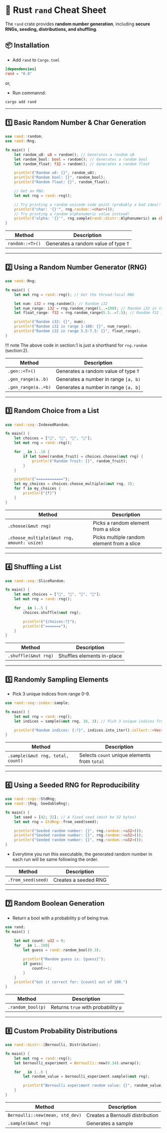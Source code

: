 # **📌 Rust `rand` Cheat Sheet**  

The `rand` crate provides **random number generation**, including **secure RNGs, seeding, distributions, and shuffling**.

## **📦 Installation**

- Add `rand` to `Cargo.toml`

```toml
[dependencies]
rand = "0.8"
```

or,

- Run commannd:

```bash
cargo add rand
```

---

## **1️⃣ Basic Random Number & Char Generation**

```rust
use rand::random;
use rand::Rng;

fn main() {
    let random_u8: u8 = random(); // Generates a random u8
    let random_bool: bool = random(); // Generates a random bool
    let random_float: f32 = random(); // Generates a random float

    println!("Random u8: {}", random_u8);
    println!("Random bool: {}", random_bool);
    println!("Random float: {}", random_float);

    // Get an RNG:
    let mut rng = rand::rng();

    // Try printing a random unicode code point (probably a bad idea)!
    println!("char: '{}'", rng.random::<char>());
    // Try printing a random alphanumeric value instead!
    println!("alpha: '{}'", rng.sample(rand::distr::Alphanumeric) as char);
}
```

| Method | Description |
|--------|------------|
| `random::<T>()` | Generates a random value of type `T` |

---

## **2️⃣ Using a Random Number Generator (RNG)**

```rust
use rand::Rng;

fn main() {
    let mut rng = rand::rng(); // Get the thread-local RNG

    let num: i32 = rng.random(); // Random i32
    let num_range: i32 = rng.random_range(1..=100); // Random i32 in range 1-100
    let float_range: f32 = rng.random_range(5.5..=7.5); // Random f32 in range 5.5-7.5

    println!("Random i32: {}", num);
    println!("Random i32 in range 1-100: {}", num_range);
    println!("Random i32 in range 5.5-7.5: {}", float_range);
}
```

!!! note
    The above code in section:1 is just a shorthand for `rng.random` (section:2).

| Method | Description |
|--------|------------|
| `.gen::<T>()` | Generates a random value of type `T` |
| `.gen_range(a..b)` | Generates a number in range `[a, b)` |
| `.gen_range(a..=b)` | Generates a number in range `[a, b]` |

---

## **3️⃣ Random Choice from a List**

```rust
use rand::seq::IndexedRandom;

fn main() {
    let choices = ["🍎", "🍌", "🍊", "🍉"];
    let mut rng = rand::rng();

    for _ in 1..10 {
        if let Some(random_fruit) = choices.choose(&mut rng) {
            println!("Random fruit: {}", random_fruit);
        }
    }

    println!("============");
    let my_choices = choices.choose_multiple(&mut rng, 3);
    for f in my_choices {
        println!("{f}")
    }
}
```

| Method | Description |
|--------|------------|
| `.choose(&mut rng)` | Picks a random element from a slice |
| `.choose_multiple(&mut rng, amount: usize)` | Picks multiple random element from a slice |

---

## **4️⃣ Shuffling a List**

```rust
use rand::seq::SliceRandom;

fn main() {
    let mut choices = ["🍎", "🍌", "🍊", "🍉"];
    let mut rng = rand::rng();

    for _ in 1..5 {
        choices.shuffle(&mut rng);

        println!("{choices:?}");
        println!("=======");
    }
}
```

| Method | Description |
|--------|------------|
| `.shuffle(&mut rng)` | Shuffles elements in-place |

---

## **5️⃣ Randomly Sampling Elements**

- Pick 3 unique indices from range 0-9.

```rust
use rand::seq::index::sample;

fn main() {
    let mut rng = rand::rng();
    let indices = sample(&mut rng, 10, 3); // Pick 3 unique indices from range 0-9

    println!("Random indices: {:?}", indices.into_iter().collect::<Vec<_>>());
}
```

| Method | Description |
|--------|------------|
| `.sample(&mut rng, total, count)` | Selects `count` unique elements from `total` |

---

## **6️⃣ Using a Seeded RNG for Reproducibility**

```rust
use rand::rngs::StdRng;
use rand::{Rng, SeedableRng};

fn main() {
    let seed = [42; 32]; // A fixed seed (must be 32 bytes)
    let mut rng = StdRng::from_seed(seed);

    println!("Seeded random number: {}", rng.random::<u32>());
    println!("Seeded random number: {}", rng.random::<u32>());
    println!("Seeded random number: {}", rng.random::<u32>());
}
```

- Everytime you run this executable, the generated random number in each run will be same following the order.

| Method | Description |
|--------|------------|
| `.from_seed(seed)` | Creates a seeded RNG |

---

## **7️⃣ Random Boolean Generation**

- Return a bool with a probability p of being true.

```rust
use rand;
fn main() {
    
    let mut count: u32 = 0;
    for _ in 1..100{
        let guess = rand::random_bool(0.3);

        println!("Random guess is: {guess}");
        if guess{
            count+=1;
        }
    }
    println!("Got it correct for: {count} out of 100.")
}
```

| Method | Description |
|--------|------------|
| `.random_bool(p)` | Returns `true` with probability `p` |

---

## **8️⃣ Custom Probability Distributions**

```rust
use rand::distr::{Bernoulli, Distribution};

fn main() {
    let mut rng = rand::rng();
    let bernoulli_experiment = Bernoulli::new(0.34).unwrap();

    for _ in 1..6 {
        let random_value = bernoulli_experiment.sample(&mut rng);

        println!("Bernoulli experiment random value: {}", random_value);
    }
}
```

| Method | Description |
|--------|------------|
| `Bernoulli::new(mean, std_dev)` | Creates a Bernoulli distribution |
| `.sample(&mut rng)` | Generates a sample |
